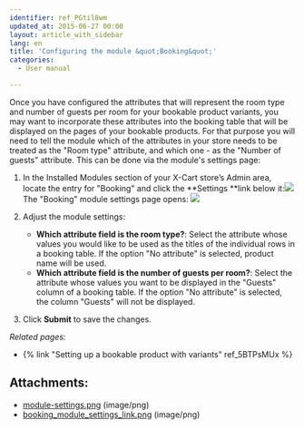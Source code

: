 ```yaml
---
identifier: ref_PGtil8wm
updated_at: 2015-06-27 00:00
layout: article_with_sidebar
lang: en
title: 'Configuring the module &quot;Booking&quot;'
categories:
  - User manual

---
```



Once you have configured the attributes that will represent the room type and number of guests per room for your bookable product variants, you may want to incorporate these attributes into the booking table that will be displayed on the pages of your bookable products. For that purpose you will need to tell the module which of the attributes in your store needs to be treated as the "Room type" attribute, and which one - as the "Number of guests" attribute. This can be done via the module's settings page:

1.  In the Installed Modules section of your X-Cart store’s Admin area, locate the entry for "Booking" and click the **Settings **link below it:![]({{site.baseurl}}/attachments/8749990/8718721.png?effects=drop-shadow)
    The "Booking" module settings page opens:
    ![]({{site.baseurl}}/attachments/8749990/8718714.png?effects=drop-shadow)
2.  Adjust the module settings:
    *   **Which attribute field is the room type?**: Select the attribute whose values you would like to be used as the titles of the individual rows in a booking table. If the option "No attribute" is selected, product name will be used.
    *   **Which attribute field is the number of guests per room?**: Select the attribute whose values you want to be displayed in the "Guests" column of a booking table. If the option "No attribute" is selected, the column "Guests" will not be displayed.

3.  Click **Submit** to save the changes.

_Related pages:_

*   {% link "Setting up a bookable product with variants" ref_5BTPsMUx %}

## Attachments:

* [module-settings.png]({{site.baseurl}}/attachments/8749990/8718714.png) (image/png)
* [booking_module_settings_link.png]({{site.baseurl}}/attachments/8749990/8718721.png) (image/png)